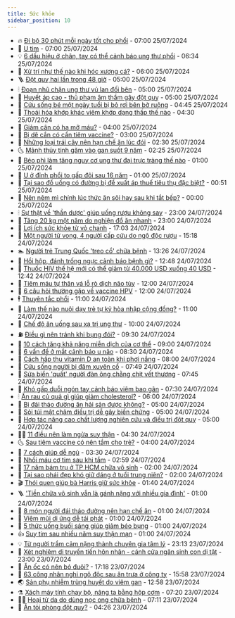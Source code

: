 ```yaml
---
title: Sức khỏe
sidebar_position: 10
---
```


<!-- vnexpress-suc-khoe:START -->
- 🔥 [Đi bộ 30 phút mỗi ngày tốt cho phổi](https://vnexpress.net/di-bo-30-phut-moi-ngay-tot-cho-phoi-4774003.html) - 07:00 25/07/2024
- 🥰 [U tim](https://vnexpress.net/u-tim-4773956.html) - 07:00 25/07/2024
- 💡 [6 dấu hiệu ở chân, tay có thể cảnh báo ung thư phổi](https://vnexpress.net/6-dau-hieu-o-chan-tay-co-the-canh-bao-ung-thu-phoi-4774007.html) - 06:34 25/07/2024
- 🤗 [Xử trí như thế nào khi hóc xương cá?](https://vnexpress.net/xu-tri-nhu-the-nao-khi-hoc-xuong-ca-4774021.html) - 06:00 25/07/2024
- 🪜 [Đột quỵ hai lần trong 48 giờ](https://vnexpress.net/dot-quy-2-lan-trong-48-tieng-4774030.html) - 05:00 25/07/2024
- 🕯 [Đoạn nhũ chặn ung thư vú lan đối bên](https://vnexpress.net/doan-nhu-chan-ung-thu-vu-lan-doi-ben-4774036.html) - 05:00 25/07/2024
- 🤭 [Huyết áp cao - thủ phạm âm thầm gây đột quỵ](https://vnexpress.net/huyet-ap-cao-thu-pham-am-tham-gay-dot-quy-4774004.html) - 05:00 25/07/2024
- 👀 [Cứu sống bé một ngày tuổi bị bỏ rơi bên bờ ruộng](https://vnexpress.net/cuu-song-be-mot-ngay-tuoi-bi-bo-roi-ben-bo-ruong-4773921.html) - 04:45 25/07/2024
- 🌋 [Thoái hóa khớp khác viêm khớp dạng thấp thế nào](https://vnexpress.net/thoai-hoa-khop-khac-viem-khop-dang-thap-the-nao-4773933.html) - 04:30 25/07/2024
- 🫶 [Giảm cân có hạ mỡ máu?](https://vnexpress.net/giam-can-co-ha-mo-mau-4773991.html) - 04:00 25/07/2024
- 🦆 [Bị dê cắn có cần tiêm vaccine?](https://vnexpress.net/bi-de-can-co-can-tiem-vaccine-4773931.html) - 03:00 25/07/2024
- 🚀 [Những loại trái cây nên hạn chế ăn lúc đói](https://vnexpress.net/nhung-loai-trai-cay-nen-han-che-an-luc-doi-4773882.html) - 02:30 25/07/2024
- 🌜 [Mảnh thủy tinh găm vào gan suốt 9 năm](https://vnexpress.net/manh-thuy-tinh-gam-vao-gan-suot-9-nam-4773846.html) - 02:25 25/07/2024
- 🧰 [Béo phì làm tăng nguy cơ ung thư đại trực tràng thế nào](https://vnexpress.net/beo-phi-lam-tang-nguy-co-ung-thu-dai-truc-trang-the-nao-4773632.html) - 01:00 25/07/2024
- 💫 [U ở đỉnh phổi to gấp đôi sau 16 năm](https://vnexpress.net/u-o-dinh-phoi-to-gap-doi-sau-16-nam-4773348.html) - 01:00 25/07/2024
- 🌝 [Tại sao đồ uống có đường bị đề xuất áp thuế tiêu thụ đặc biệt?](https://vnexpress.net/du-kien-ap-thue-voi-nuoc-giai-khat-co-ham-luong-duong-tren-5g-100ml-4773806.html) - 00:51 25/07/2024
- 🗽 [Nên nêm mì chính lúc thức ăn sôi hay sau khi tắt bếp?](https://vnexpress.net/nen-nem-mi-chinh-luc-thuc-an-soi-hay-sau-khi-tat-bep-4773402.html) - 00:00 25/07/2024
- 🕯 [Sự thật về &#39;thần dược&#39; giúp uống rượu không say](https://vnexpress.net/su-that-ve-than-duoc-giup-uong-ruou-khong-say-4773700.html) - 23:00 24/07/2024
- 🦅 [Tăng 20 kg một năm do nghiện đồ ăn nhanh](https://vnexpress.net/tang-20-kg-mot-nam-do-nghien-do-an-nhanh-4772816.html) - 23:00 24/07/2024
- 🦆 [Lợi ích sức khỏe từ vỏ chanh](https://vnexpress.net/loi-ich-suc-khoe-tu-vo-chanh-4773225.html) - 17:03 24/07/2024
- 🎊 [Một người tử vong, 4 người cấp cứu do ngộ độc rượu](https://vnexpress.net/mot-nguoi-tu-vong-4-nguoi-cap-cuu-do-ngo-doc-ruou-4773825.html) - 15:18 24/07/2024
- 🏊 [Người trẻ Trung Quốc &#39;treo cổ&#39; chữa bệnh](https://vnexpress.net/nguoi-tre-trung-quoc-treo-co-chua-benh-4773808.html) - 13:26 24/07/2024
- 📝 [Hồi hộp, đánh trống ngực cảnh báo bệnh gì?](https://vnexpress.net/hoi-hop-danh-trong-nguc-canh-bao-benh-gi-4773772.html) - 12:48 24/07/2024
- 💯 [Thuốc HIV thế hệ mới có thể giảm từ 40.000 USD xuống 40 USD](https://vnexpress.net/thuoc-hiv-the-he-moi-co-the-giam-tu-40-000-usd-xuong-40-usd-4773798.html) - 12:42 24/07/2024
- 🌊 [Tiêm máu tự thân vá lỗ rò dịch não tủy](https://vnexpress.net/tiem-mau-tu-than-va-lo-ro-dich-nao-tuy-4773782.html) - 12:00 24/07/2024
- 🚀 [6 câu hỏi thường gặp về vaccine HPV](https://vnexpress.net/6-cau-hoi-thuong-gap-ve-vaccine-hpv-4773753.html) - 12:00 24/07/2024
- 🕴 [Thuyên tắc phổi](https://vnexpress.net/thuyen-tac-phoi-4773702.html) - 11:00 24/07/2024
- 🗽 [Làm thế nào nuôi dạy trẻ tự kỷ hòa nhập cộng đồng?](https://vnexpress.net/lam-the-nao-nuoi-day-tre-tu-ky-hoa-nhap-cong-dong-4773656.html) - 11:00 24/07/2024
- 🎡 [Chế độ ăn uống sau xạ trị ung thư](https://vnexpress.net/che-do-an-uong-sau-xa-tri-ung-thu-4773746.html) - 10:00 24/07/2024
- ⛽️ [Điều gì nên tránh khi bụng đói?](https://vnexpress.net/dieu-gi-nen-tranh-khi-bung-doi-4773651.html) - 09:30 24/07/2024
- 🦆 [10 cách tăng khả năng miễn dịch của cơ thể](https://vnexpress.net/10-cach-tang-kha-nang-mien-dich-cua-co-the-4773738.html) - 09:00 24/07/2024
- 🤩 [6 vấn đề ở mắt cảnh báo u não](https://vnexpress.net/6-van-de-o-mat-canh-bao-u-nao-4773598.html) - 08:30 24/07/2024
- 🦒 [Cách hấp thu vitamin D an toàn khi phơi nắng](https://vnexpress.net/cach-hap-thu-vitamin-d-an-toan-khi-phoi-nang-4773588.html) - 08:00 24/07/2024
- 💫 [Cứu sống người bị đâm xuyên cổ](https://vnexpress.net/cuu-song-nguoi-bi-dam-xuyen-co-4773670.html) - 07:49 24/07/2024
- 🐘 [Sứa biển &#39;quất&#39; người đàn ông chằng chịt vết thương](https://vnexpress.net/sua-bien-quat-nguoi-dan-ong-chang-chit-vet-thuong-4773677.html) - 07:45 24/07/2024
- 🚀 [Khó gấp duỗi ngón tay cảnh báo viêm bao gân](https://vnexpress.net/kho-gap-duoi-ngon-tay-canh-bao-viem-bao-gan-4773690.html) - 07:30 24/07/2024
- 🕯 [Ăn rau củ quả gì giúp giảm cholesterol?](https://vnexpress.net/an-rau-cu-qua-gi-giup-giam-cholesterol-4773624.html) - 06:00 24/07/2024
- 🦏 [Bị đái tháo đường ăn hải sản được không?](https://vnexpress.net/bi-dai-thao-duong-an-hai-san-duoc-khong-4773619.html) - 05:00 24/07/2024
- 🦄 [Sỏi túi mật chậm điều trị dễ gây biến chứng](https://vnexpress.net/soi-tui-mat-cham-dieu-tri-de-gay-bien-chung-4773567.html) - 05:00 24/07/2024
- 🦒 [Hợp tác nâng cao chất lượng nghiên cứu và điều trị đột quỵ](https://vnexpress.net/hop-tac-nang-cao-chat-luong-nghien-cuu-va-dieu-tri-dot-quy-4773157.html) - 05:00 24/07/2024
- 👨‍🏫 [11 điều nên làm ngừa suy thận](https://vnexpress.net/11-dieu-nen-lam-ngua-suy-than-4772791.html) - 04:30 24/07/2024
- 🌜 [Sau tiêm vaccine có nên tắm cho trẻ?](https://vnexpress.net/sau-tiem-vaccine-co-nen-tam-cho-tre-4773548.html) - 04:00 24/07/2024
- 🚀 [7 cách giúp dễ ngủ](https://vnexpress.net/7-cach-giup-de-ngu-4773486.html) - 03:30 24/07/2024
- 💃 [Nhồi máu cơ tim sau khi tắm](https://vnexpress.net/nhoi-mau-co-tim-sau-khi-tam-4773538.html) - 02:59 24/07/2024
- 💯 [17 năm bám trụ ở TP HCM chữa vô sinh](https://vnexpress.net/17-nam-bam-tru-o-tp-hcm-chua-vo-sinh-4773531.html) - 02:00 24/07/2024
- 🤔 [Tại sao phái đẹp khó giữ dáng ở tuổi trung niên?](https://vnexpress.net/tai-sao-phai-dep-kho-giu-dang-o-tuoi-trung-nien-4773421.html) - 02:00 24/07/2024
- 🎬 [Thói quen giúp bà Harris giữ sức khỏe](https://vnexpress.net/thoi-quen-giup-ba-harris-giu-suc-khoe-4773472.html) - 01:40 24/07/2024
- 🪜 [&#39;Tiền chữa vô sinh vẫn là gánh nặng với nhiều gia đình&#39;](https://vnexpress.net/tien-chua-vo-sinh-van-la-ganh-nang-voi-nhieu-gia-dinh-4773443.html) - 01:00 24/07/2024
- 🦣 [8 món người đái tháo đường nên hạn chế ăn](https://vnexpress.net/8-mon-nguoi-dai-thao-duong-nen-han-che-an-4773482.html) - 01:00 24/07/2024
- 🧐 [Viêm mũi dị ứng dễ tái phát](https://vnexpress.net/viem-mui-di-ung-de-tai-phat-4773478.html) - 01:00 24/07/2024
- 🤡 [5 thức uống buổi sáng giúp giảm béo bụng](https://vnexpress.net/5-thuc-uong-buoi-sang-giup-giam-beo-bung-4773433.html) - 01:00 24/07/2024
- 👍 [Suy tim sau nhiều năm suy thận mạn](https://vnexpress.net/suy-tim-sau-nhieu-nam-suy-than-man-4773335.html) - 01:00 24/07/2024
- 💡 [Từ người trầm cảm nặng thành chuyên gia tâm lý](https://vnexpress.net/tu-nguoi-tram-cam-nang-thanh-chuyen-gia-tam-ly-4765340.html) - 23:13 23/07/2024
- 💯 [Xét nghiệm di truyền tiền hôn nhân - cánh cửa ngăn sinh con dị tật](https://vnexpress.net/xet-nghiem-di-truyen-tien-hon-nhan-canh-cua-chan-sinh-con-di-tat-4772607.html) - 23:00 23/07/2024
- 🧠 [Ăn ốc có nên bỏ đuôi?](https://vnexpress.net/an-oc-co-nen-bo-duoi-4769610.html) - 17:18 23/07/2024
- 🎡 [63 công nhân nghi ngộ độc sau ăn trưa ở công ty](https://vnexpress.net/63-cong-nhan-nghi-ngo-doc-sau-an-trua-o-cong-ty-4773467.html) - 15:58 23/07/2024
- 🌏 [Sản phụ nhiễm trùng huyết do viêm gan](https://vnexpress.net/san-phu-nhiem-trung-huyet-do-viem-gan-4773312.html) - 12:58 23/07/2024
- ⚗️ [Xách máy tính chạy bộ, nâng tạ bằng hộp cơm](https://vnexpress.net/xach-may-tinh-chay-bo-nang-ta-bang-hop-com-4773308.html) - 07:20 23/07/2024
- 👨‍🏫 [Hoại tử da do dùng nọc ong chữa bệnh](https://vnexpress.net/hoai-tu-da-do-dung-noc-ong-chua-benh-4773267.html) - 07:11 23/07/2024
- 🤖 [Ăn tỏi phòng đột quỵ?](https://vnexpress.net/an-toi-phong-dot-quy-4773079.html) - 04:26 23/07/2024<!-- vnexpress-suc-khoe:END -->
